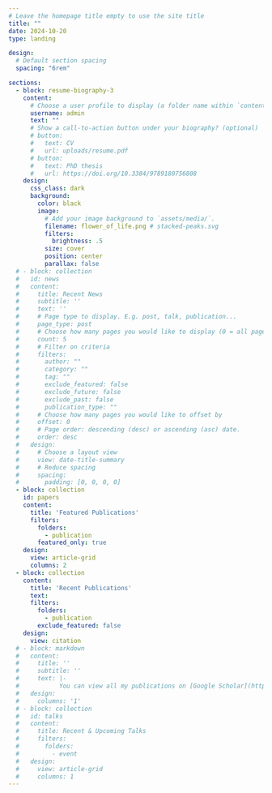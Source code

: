 ```yaml
---
# Leave the homepage title empty to use the site title
title: ""
date: 2024-10-20
type: landing

design:
  # Default section spacing
  spacing: "6rem"

sections:
  - block: resume-biography-3
    content:
      # Choose a user profile to display (a folder name within `content/authors/`)
      username: admin
      text: ""
      # Show a call-to-action button under your biography? (optional)
      # button:
      #   text: CV
      #   url: uploads/resume.pdf
      # button:
      #   text: PhD thesis
      #   url: https://doi.org/10.3384/9789180756808
    design:
      css_class: dark
      background:
        color: black
        image:
          # Add your image background to `assets/media/`.
          filename: flower_of_life.png # stacked-peaks.svg
          filters:
            brightness: .5
          size: cover
          position: center
          parallax: false
  # - block: collection
  #   id: news
  #   content:
  #     title: Recent News
  #     subtitle: ''
  #     text: ''
  #     # Page type to display. E.g. post, talk, publication...
  #     page_type: post
  #     # Choose how many pages you would like to display (0 = all pages)
  #     count: 5
  #     # Filter on criteria
  #     filters:
  #       author: ""
  #       category: ""
  #       tag: ""
  #       exclude_featured: false
  #       exclude_future: false
  #       exclude_past: false
  #       publication_type: ""
  #     # Choose how many pages you would like to offset by
  #     offset: 0
  #     # Page order: descending (desc) or ascending (asc) date.
  #     order: desc
  #   design:
  #     # Choose a layout view
  #     view: date-title-summary
  #     # Reduce spacing
  #     spacing:
  #       padding: [0, 0, 0, 0]
  - block: collection
    id: papers
    content:
      title: 'Featured Publications'
      filters:
        folders:
          - publication
        featured_only: true
    design:
      view: article-grid
      columns: 2
  - block: collection
    content:
      title: 'Recent Publications'
      text:
      filters:
        folders:
          - publication
        exclude_featured: false
    design:
      view: citation
  # - block: markdown
  #   content:
  #     title: ''
  #     subtitle: ''
  #     text: |-
  #           You can view all my publications on [Google Scholar](https://scholar.google.com/citations?user=RhThiI8AAAAJ&hl=en).
  #   design:
  #     columns: '1'
  # - block: collection
  #   id: talks
  #   content:
  #     title: Recent & Upcoming Talks
  #     filters:
  #       folders:
  #         - event
  #   design:
  #     view: article-grid
  #     columns: 1
---
```

